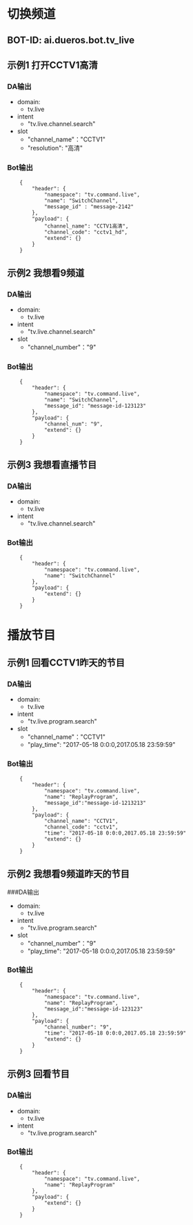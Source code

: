 # 切换频道

## BOT-ID: ai.dueros.bot.tv_live

## 示例1 打开CCTV1高清

### DA输出
- domain:
    - tv.live
 - intent
     - "tv.live.channel.search"
 - slot
     - "channel_name"："CCTV1"
     - "resolution": "高清"
### Bot输出
```
    {
        "header": {
            "namespace": "tv.command.live",
            "name": "SwitchChannel",
            "message_id" : "message-2142"
        },
        "payload": {
            "channel_name": "CCTV1高清",
            "channel_code": "cctv1_hd",
            "extend": {}
        }
    }
```

## 示例2 我想看9频道
### DA输出
- domain:
    - tv.live
 - intent
     - "tv.live.channel.search"
 - slot
     - "channel_number"："9"
### Bot输出
```
    {
        "header": {
            "namespace": "tv.command.live",
            "name": "SwitchChannel",
            "message_id": "message-id-123123"
        },
        "payload": {
            "channel_num": "9",
            "extend": {}
        }
    }
```
## 示例3 我想看直播节目
### DA输出
- domain:
    - tv.live
 - intent
     - "tv.live.channel.search"
### Bot输出
```
    {
        "header": {
            "namespace": "tv.command.live",
            "name": "SwitchChannel"
        },
        "payload": {
            "extend": {}
        }
    }
```
# 播放节目
## 示例1 回看CCTV1昨天的节目
### DA输出
- domain:
    - tv.live
 - intent
     - "tv.live.program.search"
 - slot
     - "channel_name"："CCTV1"
     - "play_time": "2017-05-18 0:0:0,2017.05.18 23:59:59"

### Bot输出
```
    {
        "header": {
            "namespace": "tv.command.live",
            "name": "ReplayProgram",
            "message_id":"message-id-1213213"
        },
        "payload": {
            "channel_name": "CCTV1",
            "channel_code": "cctv1",
            "time": "2017-05-18 0:0:0,2017.05.18 23:59:59"
            "extend": {}
        }
    }
```

## 示例2 我想看9频道昨天的节目
###DA输出
- domain:
    - tv.live
 - intent
     - "tv.live.program.search"
 - slot
     - "channel_number"："9"
     - "play_time": "2017-05-18 0:0:0,2017.05.18 23:59:59"

### Bot输出

```
    {
        "header": {
            "namespace": "tv.command.live",
            "name": "ReplayProgram",
            "message_id":"message-id-123123"
        },
        "payload": {
            "channel_number": "9",
            "time": "2017-05-18 0:0:0,2017.05.18 23:59:59"
            "extend": {}
        }
    }
```

## 示例3 回看节目
### DA输出
- domain:
    - tv.live
- intent
     - "tv.live.program.search"
### Bot输出
```
    {
        "header": {
            "namespace": "tv.command.live",
            "name": "ReplayProgram"
        },
        "payload": {
            "extend": {}
        }
    }
```
